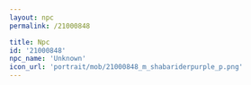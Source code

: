```yaml
---
layout: npc
permalink: /21000848

title: Npc
id: '21000848'
npc_name: 'Unknown'
icon_url: 'portrait/mob/21000848_m_shabariderpurple_p.png'
---
```

